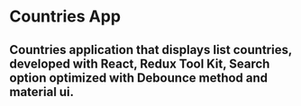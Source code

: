 # Countries App

## Countries application that displays list countries, developed with React, Redux Tool Kit, Search option optimized with Debounce method and material ui.
